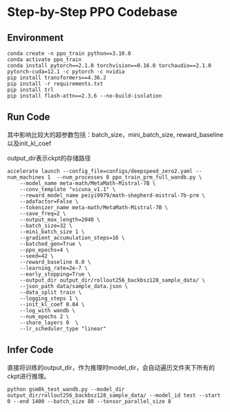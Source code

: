 # Step-by-Step PPO Codebase


## Environment


```
conda create -n ppo_train python==3.10.0
conda activate ppo_train
conda install pytorch==2.1.0 torchvision==0.16.0 torchaudio==2.1.0 pytorch-cuda=12.1 -c pytorch -c nvidia
pip install transformers==4.36.2
pip install -r requirements.txt
pip install trl
pip install flash-attn==2.3.6 --no-build-isolation
```


## Run Code

其中影响比较大的超参数包括：batch_size，mini_batch_size, reward_baseline以及init_kl_coef

output_dir表示ckpt的存储路径


```
accelerate launch --config_file=configs/deepspeed_zero2.yaml --num_machines 1  --num_processes 8 ppo_train_prm_full_wandb.py \
    --model_name meta-math/MetaMath-Mistral-7B \
    --conv_template "vicuna_v1.1" \
    --reward_model_name peiyi9979/math-shepherd-mistral-7b-prm \
    --adafactor=False \
    --tokenizer_name meta-math/MetaMath-Mistral-7B \
    --save_freq=2 \
    --output_max_length=2048 \
    --batch_size=32 \
    --mini_batch_size 1 \
    --gradient_accumulation_steps=16 \
    --batched_gen=True \
    --ppo_epochs=4 \
    --seed=42 \
    --reward_baseline 0.0 \
    --learning_rate=2e-7 \
    --early_stopping=True \
    --output_dir output_dir/rollout256_backbsz128_sample_data/ \
    --json_path data/sample_data.json \
    --data_split train \
    --logging_steps 1 \
    --init_kl_coef 0.04 \
    --log_with wandb \
    --num_epochs 2 \
    --share_layers 0  \
    --lr_scheduler_type "linear" 

```


## Infer Code

直接将训练的output_dir，作为推理时model_dir，会自动遍历文件夹下所有的ckpt进行推理。

```
python gsm8k_test_wandb.py --model_dir output_dir/rollout256_backbsz128_sample_data/ --model_id test --start 0 --end 1400 --batch_size 80 --tensor_parallel_size 8
```


